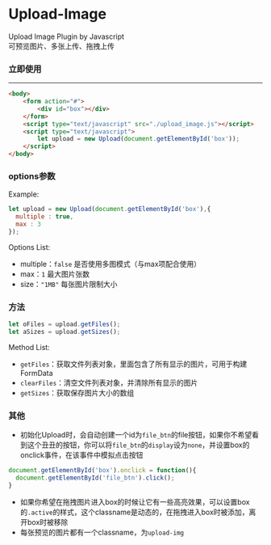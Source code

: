 # Upload-Image
Upload Image Plugin by Javascript</br>可预览图片、多张上传、拖拽上传
### 立即使用
---
```html
<body>
	<form action="#">
		<div id="box"></div>
	</form>
	<script type="text/javascript" src="./upload_image.js"></script>
	<script type="text/javascript">
		let upload = new Upload(document.getElementById('box'));
	</script>
</body>
```
### options参数
Example:
```javascript
let upload = new Upload(document.getElementById('box'),{
  multiple : true,
  max : 3
});
```
Options List:
- multiple：`false` 是否使用多图模式（与max项配合使用）
- max：`1` 最大图片张数
- size：`"1MB"` 每张图片限制大小

### 方法
```javascript
let oFiles = upload.getFiles();
let aSizes = upload.getSizes();
```
Method List:
- `getFiles`：获取文件列表对象，里面包含了所有显示的图片，可用于构建FormData</br>
- `clearFiles`：清空文件列表对象，并清除所有显示的图片</br>
- `getSizes`：获取保存图片大小的数组

### 其他
- 初始化Upload时，会自动创建一个id为`file_btn`的file按钮，如果你不希望看到这个丑丑的按钮，你可以将`file_btn`的`display`设为`none`，并设置box的onclick事件，在该事件中模拟点击按钮
```javascript
document.getElementById('box').onclick = function(){
  document.getElementById('file_btn').click();
}
```
- 如果你希望在拖拽图片进入box的时候让它有一些高亮效果，可以设置box的`.active`的样式，这个classname是动态的，在拖拽进入box时被添加，离开box时被移除
- 每张预览的图片都有一个classname，为`upload-img`
